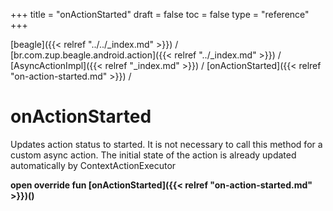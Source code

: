 +++
title = "onActionStarted"
draft = false
toc = false
type = "reference"
+++

[beagle]({{< relref "../../_index.md" >}}) / [br.com.zup.beagle.android.action]({{< relref "../_index.md" >}}) / [AsyncActionImpl]({{< relref "_index.md" >}}) / [onActionStarted]({{< relref "on-action-started.md" >}}) / 



# onActionStarted  


Updates action status to started. It is not necessary to call this method for a custom async action. The initial state of the action is already updated automatically by ContextActionExecutor

  
  
<b><b>open override fun [onActionStarted]({{< relref "on-action-started.md" >}})()</b></b>  



